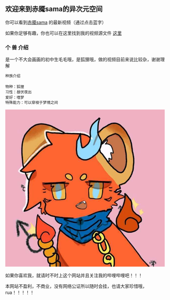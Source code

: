## 欢迎来到赤魇sama的异次元空间

你可以看到[赤魇sama](https://space.bilibili.com/499904421) 的最新视频（通过点击蓝字）

如果你足够有趣，你也可以在这里找到我的视频源文件 [这里](https://github.com/chiyansama/Chiyansama.github.io) 

### 个 兽 介绍

是一个不大会画画的初中生毛毛哦，是狐狸哦，做的视频目前来说比较杂，谢谢理解

```markdown
种族介绍

物种：狐狸
习性：昼伏夜出
爱好：嗜梦
特殊能力：可以穿梭于梦境之间

```
![image](https://github.com/chiyansama/Chiyansama.github.io/blob/main/p1.jpg)

如果你喜欢我，就请时不时上这个网站并且关注我的哔哩哔哩吧！！！

本网站不盈利，不商业，没有网络公证所以随时会挂，也请大家珍惜哦，rua！！！！！
